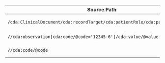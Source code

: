 | Source.Path                                                                   | Target.Path                                                                   | Transform.Expression                        | ValueSet/CodeSystem.Map      | Conditions       | Default/NullFlavor | Status       |
| ----------------------------------------------------------------------------- | ----------------------------------------------------------------------------- | ------------------------------------------- | ---------------------------- | ---------------- | ------------------ | ------------ |
| `/cda:ClinicalDocument/cda:recordTarget/cda:patientRole/cda:patient/cda:name` | `/cda:ClinicalDocument/cda:recordTarget/cda:patientRole/cda:patient/cda:name` | `normalize-space(concat(given,' ',family))` | –                            | –                | –                  | Mapped       |
| `//cda:observation[cda:code/@code='12345-6']/cda:value/@value`                | `//cda:observation[cda:code/@code='ABC']/cda:value/@value`                    | `value * 0.001`                             | –                            | als `@unit='mg'` | –                  | Mapped       |
| `//cda:code/@code`                                                            | `//cda:code/@code`                                                            | `mapCode(code)`                             | `SNOMED→LOINC (tbl:CodeMap)` | –                | `UNK`              | Needs review |
